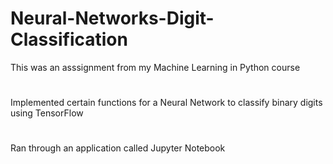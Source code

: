 # Neural-Networks-Digit-Classification
This was an asssignment from my Machine Learning in Python course
#
Implemented certain functions for a Neural Network to classify binary digits using TensorFlow
#
Ran through an application called Jupyter Notebook

